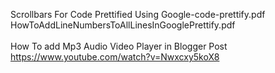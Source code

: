 Scrollbars For Code Prettified Using Google-code-prettify.pdf
</br>
HowToAddLineNumbersToAllLinesInGooglePrettify.pdf
</br>
</br>
How To add Mp3 Audio Video Player in Blogger Post
</br>
https://www.youtube.com/watch?v=Nwxcxy5koX8
</br>
